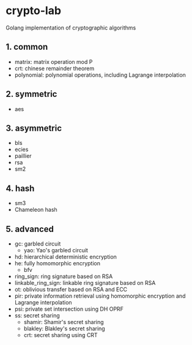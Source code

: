# crypto-lab
Golang implementation of cryptographic algorithms 

## 1. common
- matrix: matrix operation mod P
- crt: chinese remainder theorem
- polynomial: polynomial operations, including Lagrange interpolation

## 2. symmetric
- aes

## 3. asymmetric
- bls
- ecies
- paillier
- rsa
- sm2

## 4. hash
- sm3
- Chameleon hash

## 5. advanced
- gc: garbled circuit
  - yao: Yao's garbled circuit
- hd: hierarchical deterministic encryption
- he: fully homomorphic encryption
  - bfv
- ring_sign: ring signature based on RSA
- linkable_ring_sign: linkable ring signature based on RSA
- ot: oblivious transfer based on RSA and ECC
- pir: private information retrieval using homomorphic encryption and Lagrange interpolation
- psi: private set intersection using DH OPRF
- ss: secret sharing
  - shamir: Shamir's secret sharing
  - blakley: Blakley's secret sharing
  - crt: secret sharing using CRT
